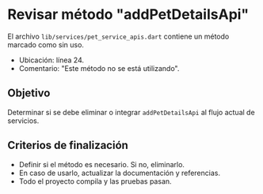 # Revisar método "addPetDetailsApi"

El archivo `lib/services/pet_service_apis.dart` contiene un método marcado como sin uso.

- Ubicación: línea 24.
- Comentario: "Este método no se está utilizando".

## Objetivo
Determinar si se debe eliminar o integrar `addPetDetailsApi` al flujo actual de servicios.

## Criterios de finalización
- Definir si el método es necesario. Si no, eliminarlo.
- En caso de usarlo, actualizar la documentación y referencias.
- Todo el proyecto compila y las pruebas pasan.
